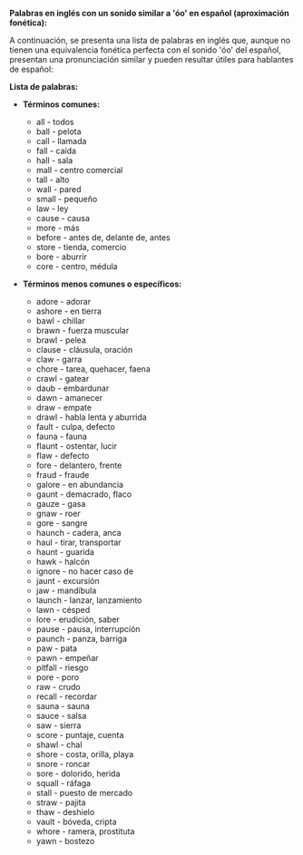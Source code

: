 

**Palabras en inglés con un sonido similar a 'óo' en español (aproximación fonética):**

A continuación, se presenta una lista de palabras en inglés que, aunque no tienen una equivalencia fonética perfecta con el sonido 'óo' del español, presentan una pronunciación similar y pueden resultar útiles para hablantes de español:

**Lista de palabras:**

*   **Términos comunes:**
    *   all - todos
    *   ball - pelota
    *   call - llamada
    *   fall - caída
    *   hall - sala
    *   mall - centro comercial
    *   tall - alto
    *   wall - pared
    *   small - pequeño
    *   law - ley
    *   cause - causa
    *   more - más
    *   before - antes de, delante de, antes
    *   store - tienda, comercio
    *   bore - aburrir
    *   core - centro, médula

*   **Términos menos comunes o específicos:**
    *   adore - adorar
    *   ashore - en tierra
    *   bawl - chillar
    *   brawn - fuerza muscular
    *   brawl - pelea
    *   clause - cláusula, oración
    *   claw - garra
    *   chore - tarea, quehacer, faena
    *   crawl - gatear
    *   daub - embardunar
    *   dawn - amanecer
    *   draw - empate
    *   drawl - habla lenta y aburrida
    *   fault - culpa, defecto
    *   fauna - fauna
    *   flaunt - ostentar, lucir
    *   flaw - defecto
    *   fore - delantero, frente
    *   fraud - fraude
    *   galore - en abundancia
    *   gaunt - demacrado, flaco
    *   gauze - gasa
    *   gnaw - roer
    *   gore - sangre
    *   haunch - cadera, anca
    *   haul - tirar, transportar
    *   haunt - guarida
    *   hawk - halcón
    *   ignore - no hacer caso de
    *   jaunt - excursión
    *   jaw - mandíbula
    *   launch - lanzar, lanzamiento
    *   lawn - césped
    *   lore - erudición, saber
    *   pause - pausa, interrupción
    *   paunch - panza, barriga
    *   paw - pata
    *   pawn - empeñar
    *   pitfall - riesgo
    *   pore - poro
    *   raw - crudo
    *   recall - recordar
    *   sauna - sauna
    *   sauce - salsa
    *   saw - sierra
    *   score - puntaje, cuenta
    *   shawl - chal
    *   shore - costa, orilla, playa
    *   snore - roncar
    *   sore - dolorido, herida
    *   squall - ráfaga
    *   stall - puesto de mercado
    *   straw - pajita
    *   thaw - deshielo
    *   vault - bóveda, cripta
    *   whore - ramera, prostituta
    *   yawn - bostezo

